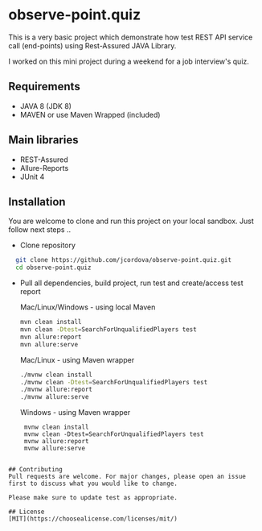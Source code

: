 # observe-point.quiz

This is a very basic project which demonstrate how test REST API service call (end-points) using Rest-Assured JAVA Library.  

I worked on this mini project during a weekend for a job interview's quiz.

## Requirements
* JAVA 8 (JDK 8)
* MAVEN or use Maven Wrapped (included)

## Main libraries
* REST-Assured
* Allure-Reports
* JUnit 4

## Installation
You are welcome to clone and run this project on your local sandbox.  Just follow next steps ..

* Clone repository

```bash
  git clone https://github.com/jcordova/observe-point.quiz.git
  cd observe-point.quiz
```

* Pull all dependencies, build project, run test and create/access test report

  Mac/Linux/Windows - using local Maven

  ```bash
  mvn clean install
  mvn clean -Dtest=SearchForUnqualifiedPlayers test 
  mvn allure:report
  mvn allure:serve 
  ```
  
  Mac/Linux - using Maven wrapper  

  ```bash
  ./mvnw clean install
  ./mvnw clean -Dtest=SearchForUnqualifiedPlayers test 
  ./mvnw allure:report
  ./mvnw allure:serve 
  ``` 
  
  Windows - using Maven wrapper
  
  ```batch
   mvnw clean install
   mvnw clean -Dtest=SearchForUnqualifiedPlayers test 
   mvnw allure:report
   mvnw allure:serve 
``` 

## Contributing
Pull requests are welcome. For major changes, please open an issue first to discuss what you would like to change.

Please make sure to update test as appropriate.

## License
[MIT](https://choosealicense.com/licenses/mit/)
